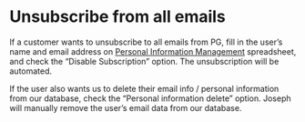 # Unsubscribe from all emails
If a customer wants to unsubscribe to all emails from PG, fill in the user’s name and email address on [Personal Information Management](https://docs.google.com/spreadsheets/d/1SKvxEdenGdrKdzYuD8PZPvYOlxtCMAf5RNubbkMdfho/edit?usp=sharing) spreadsheet, and check the “Disable Subscription” option. The unsubscription will be automated.  
  
If the user also wants us to delete their email info / personal information from our database, check the “Personal information delete” option. Joseph will manually remove the user’s email data from our database.